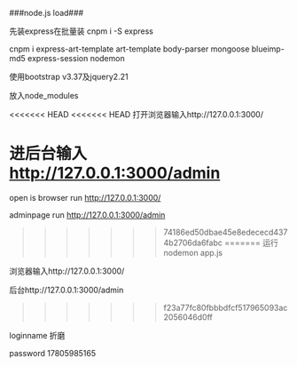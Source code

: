 
###node.js load###

先装express在批量装
cnpm i -S express

cnpm i express-art-template art-template body-parser mongoose blueimp-md5 express-session nodemon

使用bootstrap v3.37及jquery2.21

放入node_modules

<<<<<<< HEAD
<<<<<<< HEAD
打开浏览器输入http://127.0.0.1:3000/

进后台输入 http://127.0.0.1:3000/admin
=======
open is browser run http://127.0.0.1:3000/

adminpage run http://127.0.0.1:3000/admin
>>>>>>> 74186ed50dbae45e8edececd4374b2706da6fabc
=======
运行
nodemon app.js

浏览器输入http://127.0.0.1:3000/

后台http://127.0.0.1:3000/admin
>>>>>>> f23a77fc80fbbbdfcf517965093ac2056046d0ff

loginname 折磨

password 17805985165

